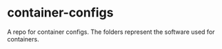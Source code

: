 # container-configs

A repo for container configs. The folders represent the software used
for containers.
